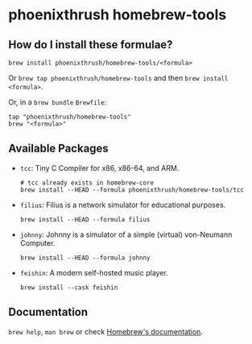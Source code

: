 # phoenixthrush homebrew-tools

## How do I install these formulae?

`brew install phoenixthrush/homebrew-tools/<formula>`

Or `brew tap phoenixthrush/homebrew-tools` and then `brew install <formula>`.

Or, in a `brew bundle` `Brewfile`:

```shell
tap "phoenixthrush/homebrew-tools"
brew "<formula>"
```

## Available Packages

- `tcc`: Tiny C Compiler for x86, x86-64, and ARM.

    ```shell
    # tcc already exists in homebrew-core
    brew install --HEAD --formula phoenixthrush/homebrew-tools/tcc
    ```

- `filius`: Filius is a network simulator for educational purposes.

    ```shell
    brew install --HEAD --formula filius
    ```

- `johnny`: Johnny is a simulator of a simple (virtual) von-Neumann Computer.

    ```shell
    brew install --HEAD --formula johnny
    ```

- `feishin`: A modern self-hosted music player.

    ```shell
    brew install --cask feishin
    ```

## Documentation

`brew help`, `man brew` or check [Homebrew's documentation](https://docs.brew.sh).
